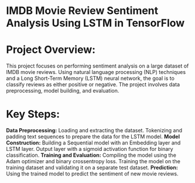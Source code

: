 # IMDB Movie Review Sentiment Analysis Using LSTM in TensorFlow

# Project Overview:
This project focuses on performing sentiment analysis on a large dataset of IMDB movie reviews. Using natural language processing (NLP) techniques and a Long Short-Term Memory (LSTM) neural network, the goal is to classify reviews as either positive or negative. The project involves data preprocessing, model building, and evaluation.

# Key Steps:

**Data Preprocessing:**
Loading and extracting the dataset.
Tokenizing and padding text sequences to prepare the data for the LSTM model.
**Model Construction:**
Building a Sequential model with an Embedding layer and LSTM layer.
Output layer with a sigmoid activation function for binary classification.
**Training and Evaluation:**
Compiling the model using the Adam optimizer and binary crossentropy loss.
Training the model on the training dataset and validating it on a separate test dataset.
**Prediction:**
Using the trained model to predict the sentiment of new movie reviews.
